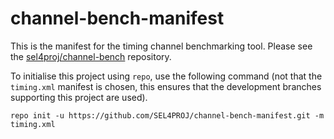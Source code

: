 <!--
     Copyright 2019, Data61
     Commonwealth Scientific and Industrial Research Organisation (CSIRO)
     ABN 41 687 119 230.

     This software may be distributed and modified according to the terms of
     the BSD 2-Clause license. Note that NO WARRANTY is provided.
     See "LICENSE_BSD2.txt" for details.

     @TAG(DATA61_BSD)
-->
channel-bench-manifest
======================

This is the manifest for the timing channel benchmarking tool. Please
see the [sel4proj/channel-bench](../channel-bench) repository.

To initialise this project using `repo`, use the following command (not
that the `timing.xml` manifest is chosen, this ensures that the
development branches supporting this project are used).

```
repo init -u https://github.com/SEL4PROJ/channel-bench-manifest.git -m timing.xml
```

